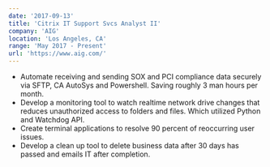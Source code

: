 ```yaml
---
date: '2017-09-13'
title: 'Citrix IT Support Svcs Analyst II'
company: 'AIG'
location: 'Los Angeles, CA'
range: 'May 2017 - Present'
url: 'https://www.aig.com/'
---
```


- Automate receiving and sending SOX and PCI compliance data securely via SFTP, CA AutoSys and Powershell. Saving roughly 3 man hours per month.
- Develop a monitoring tool to watch realtime network drive changes that reduces unauthorized access to folders and files. Which utilized Python and Watchdog API.
- Create terminal applications to resolve 90 percent of reoccurring user issues.
- Develop a clean up tool to delete business data after 30 days has passed and emails IT after completion.
